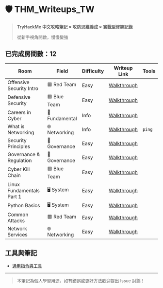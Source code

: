# 🛡️ THM_Writeups_TW

> **TryHackMe 中文攻略筆記 × 攻防思維養成 × 實戰型修練記錄** 
>
> 從新手視角開啟，慢慢變強

## 已完成房間數：12

|  Room                          |                 Field                |           Difficulty          | Writeup Link                                              | Tools | 
|--------------------------------------------------|--------------------------------------|-------------------------------|-----------------------------------------------------------|------|
| Offensive Security Intro    |               	🟥 Red Team       |              Easy             | [Walkthrough](./rooms/01_Offensive%20Security%20Intro.md) |
| Defensive Security           |             🟦 Blue Team         |              Easy             | [Walkthrough](./rooms/02_Defensive%20Security%20Intro.md) |
| Careers in Cyber            |           🔧Fundamental    |              Info             | [Walkthrough](./rooms/03_Careers%20in%20Cyber.md)         |
| What is Networking           |      🌐 Networking   |              Info             | [Walkthrough](./rooms/04_What%20is%20Networking.md)       | `ping` |
| Security Principles          |   🧾 Governance |             Easy          | [Walkthrough](./rooms/05_Security%20Principles.md)        |
| Governance & Regulation        |   🧾 Governance |             Easy          | [Walkthrough](./rooms/name1/walkthrough.md)               |
| Cyber Kill Chain              |        🟦 Blue Team    |             Easy          | [Walkthrough](./rooms/name1/walkthrough.md)               |
|  Linux Fundamentals Part 1      |    🖥️ System  |             Easy          | [Walkthrough](./rooms/name1/walkthrough.md)               |
| Python Basics               |     🖥️ System |             Easy          | [Walkthrough](./rooms/name1/walkthrough.md)               |
| Common Attacks                 |    	🟥 Red Team   |             Easy          | [Walkthrough](./rooms/name1/walkthrough.md)               |
| Network Services                 |    🌐 Networking   |             Easy          | [Walkthrough](./rooms/name1/walkthrough.md)               |


## 工具與筆記
- [通用指令與工具](./assets/common-tools.md)

---

> 本筆記為個人學習用途，如有錯誤或更好方法歡迎提出 Issue 討論！
